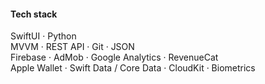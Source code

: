 #### Tech stack

SwiftUI · Python<br>
MVVM · REST API · Git · JSON<br>
Firebase · AdMob · Google Analytics · RevenueCat<br>
Apple Wallet · Swift Data / Core Data · CloudKit · Biometrics<br>
